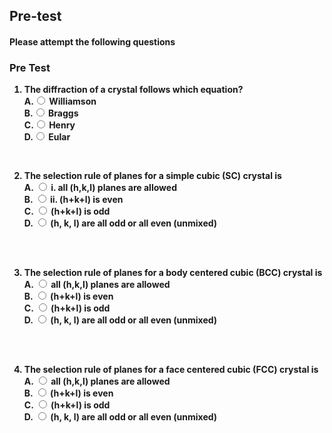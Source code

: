 ## <b> Pre-test

#### Please attempt the following questions

### Pre Test

1. The diffraction of a crystal follows which equation?
   <br>
   A.<input type="radio" name="but" id="rb11" onclick="click1();">&nbsp;Williamson
   <br>
   B.<input type="radio" name="but" id="rb12" onclick="click1();">&nbsp;Braggs
   <br>
   C.<input type="radio" name="but" id="rb13" onclick="click1();">&nbsp;Henry
   <br>
   D.<input type="radio" name="but" id="rb14" onclick="click1();">&nbsp;Eular
   <br>
   <p id = "p1"></p>
   <br>
2. The selection rule of planes for a simple cubic (SC) crystal is 
   <br>
   A. <input type="radio" name="but2" id="rb21" onclick="click2();">&nbsp;i.	all (h,k,l) planes are allowed
   <br>
   B. <input type="radio" name="but2" id="rb22" onclick="click2();">&nbsp;ii.	(h+k+l) is even
   <br>
   C. <input type="radio" name="but2" id="rb23" onclick="click2();">&nbsp;(h+k+l) is odd
   <br>
   D. <input type="radio" name="but2" id="rb24" onclick="click2();">&nbsp;(h, k, l) are all odd or all even (unmixed) 
   <br><br>
   <p id = "p2"></p>
   <br>

3. The selection rule of planes for a body centered cubic (BCC) crystal is
   <br>
   A. <input type="radio" name="but4" id="rb41" onclick="click4();">&nbsp;all (h,k,l) planes are allowed
   <br>
   B. <input type="radio" name="but4" id="rb42" onclick="click4();">&nbsp;(h+k+l) is even
   <br>
   C. <input type="radio" name="but4" id="rb43" onclick="click4();">&nbsp;(h+k+l) is odd
   <br>
   D. <input type="radio" name="but4" id="rb44" onclick="click4();">&nbsp;(h, k, l) are all odd or all even (unmixed)
   <br><br>
   <p id = "p4"></p>
   <br>
4. The selection rule of planes for a face centered cubic (FCC) crystal is
   <br>
   A. <input type="radio" name="but3" id="rb31" onclick="click3();">&nbsp;all (h,k,l) planes are allowed
   <br>
   B. <input type="radio" name="but3" id="rb32" onclick="click3();">&nbsp;(h+k+l) is even
   <br>
   C. <input type="radio" name="but3" id="rb33" onclick="click3();">&nbsp;(h+k+l) is odd
   <br>
   D. <input type="radio" name="but3" id="rb34" onclick="click3();">&nbsp;(h, k, l) are all odd or all even (unmixed)
   <br><br>
   <p id = "p3"></p>
   <br>

